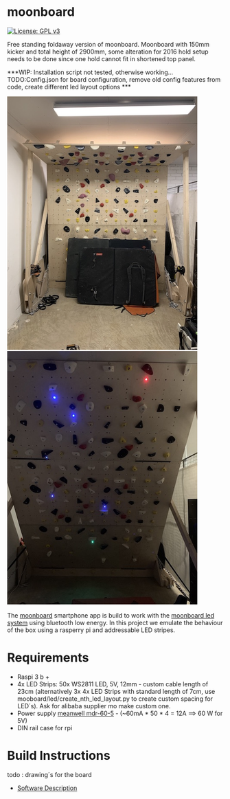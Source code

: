 # moonboard
[![License: GPL v3](https://img.shields.io/badge/License-GPLv3-blue.svg)](https://www.gnu.org/licenses/gpl-3.0)


Free standing foldaway version of moonboard. Moonboard with 150mm kicker and total height of 2900mm, some alteration for 2016 hold setup needs to be done since one hold cannot fit in shortened top panel.

***WIP: Installation script not tested, otherwise working... 
TODO:Config.json for board configuration, remove old config features from code, create different led layout options ***

![MB folded away](/doc/MB-front-folded.JPG)
![MB unfolded ready to train](/doc/MB-front-unfolded.JPG)

The [moonboard](https://www.moonboard.com/) smartphone app is build to work with the [moonboard led system](https://moonclimbing.com/moonboard-led-system.html) using bluetooth low energy.
In this project we emulate the behaviour of the box using a rasperry pi and addressable LED stripes.

# Requirements

- Raspi 3 b +
- 4x LED Strips: 50x WS2811 LED, 5V, 12mm - custom cable length of 23cm (alternatively 3x 4x LED Strips with standard length of 7cm, use mooboard/led/create_nth_led_layout.py to create custom spacing for LED´s).
Ask for alibaba supplier mo make custom one.
- Power supply [meanwell mdr-60-5](https://www.meanwell.com/webapp/product/search.aspx?prod=MDR-60) - (~60mA * 50 * 4 = 12A ==> 60 W for 5V)
- DIN rail case for rpi


# Build Instructions

todo : drawing´s for the board
- [Software Description](doc/OVERVIEW-SOFTWARE.md)
